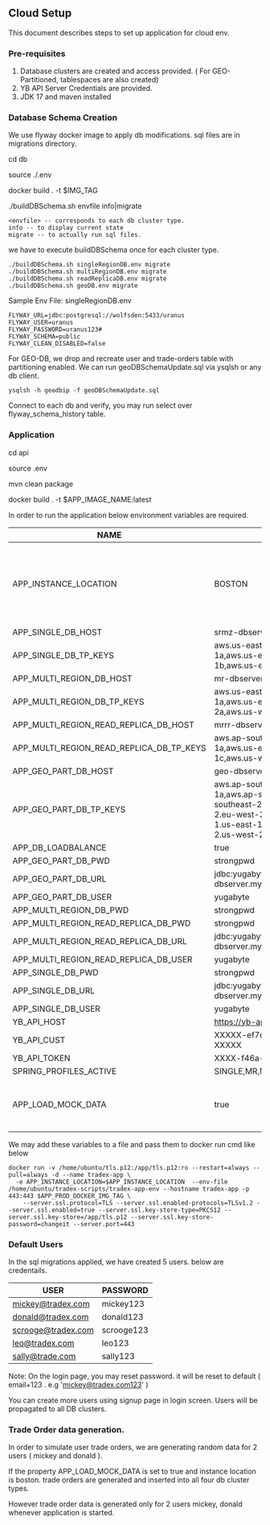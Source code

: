 ## Cloud Setup

This document describes steps to set up application for cloud env.


### Pre-requisites

1. Database clusters are created and access provided. ( For GEO-Partitioned, tablespaces are also created)
2. YB API Server Credentials are provided.
3. JDK 17 and maven installed 

### Database Schema Creation

We use flyway docker image to apply db modifications.
sql files are in migrations directory.

cd db

source ./.env

docker build . -t $IMG_TAG

./buildDBSchema.sh envfile info|migrate

    <envfile> -- corresponds to each db cluster type.
    info -- to display current state
    migrate -- to actually run sql files.

we have to execute buildDBSchema once for each cluster type.
```
./buildDBSchema.sh singleRegionDB.env migrate
./buildDBSchema.sh multiRegionDB.env migrate
./buildDBSchema.sh readReplicaDB.env migrate
./buildDBSchema.sh geoDB.env migrate
```

Sample Env File: singleRegionDB.env

 ```
FLYWAY_URL=jdbc:postgresql://wolfsden:5433/uranus
FLYWAY_USER=uranus
FLYWAY_PASSWORD=uranus123#
FLYWAY_SCHEMA=public
FLYWAY_CLEAN_DISABLED=false
```
 

For GEO-DB, we drop and recreate user and trade-orders table with partitioning enabled.
We can run geoDBSchemaUpdate.sql via ysqlsh or any db client.

    ysqlsh -h geodbip -f geoDBSchemaUpdate.sql


Connect to each db and verify, you may run select over flyway_schema_history table.

### Application

cd api

source .env

mvn clean package

docker build . -t $APP_IMAGE_NAME:latest

In order to run the application below environment variables are required.

| NAME | VALUE | DESCRIPTION |
| --- | --- | --- |   
|APP_INSTANCE_LOCATION|BOSTON| represents one of user locations ( BOSTON, LONDON, WASHINGTON, MUMBAI, SYDNEY ) |
|APP_SINGLE_DB_HOST|srmz-dbserver.myworld||
|APP_SINGLE_DB_TP_KEYS|aws.us-east-1.us-east-1a,aws.us-east-1.us-east-1b,aws.us-east-1.us-east-1c||
|APP_MULTI_REGION_DB_HOST|mr-dbserver.myworld||
|APP_MULTI_REGION_DB_TP_KEYS|aws.us-east-1.us-east-1a,aws.us-east-2.us-east-2a,aws.us-west-1.us-west-1a||
|APP_MULTI_REGION_READ_REPLICA_DB_HOST|mrrr-dbserver.myworld|
|APP_MULTI_REGION_READ_REPLICA_DB_TP_KEYS|aws.ap-south-1.ap-south-1a,aws.us-east-1.us-east-1c,aws.us-west-1.us-west-1a|
|APP_GEO_PART_DB_HOST|geo-dbserver.myworld|
|APP_GEO_PART_DB_TP_KEYS|aws.ap-south-1.ap-south-1a,aws.ap-southeast-2.ap-southeast-2a,aws.eu-west-2.eu-west-2a,aws.us-east-1.us-east-1a,aws.us-west-2.us-west-2a|
|APP_DB_LOADBALANCE|true|
|APP_GEO_PART_DB_PWD|strongpwd|
|APP_GEO_PART_DB_URL|jdbc:yugabytedb://geo-dbserver.myworld:5433/yugabyte|
|APP_GEO_PART_DB_USER|yugabyte|
|APP_MULTI_REGION_DB_PWD|strongpwd|
|APP_MULTI_REGION_READ_REPLICA_DB_PWD|strongpwd|
|APP_MULTI_REGION_READ_REPLICA_DB_URL|jdbc:yugabytedb://mrrr-dbserver.myworld:5433/yugabyte|
|APP_MULTI_REGION_READ_REPLICA_DB_USER|yugabyte|
|APP_SINGLE_DB_PWD|strongpwd|
|APP_SINGLE_DB_URL|jdbc:yugabytedb://srmz-dbserver.myworld:5433/yugabyte|
|APP_SINGLE_DB_USER|yugabyte|
|YB_API_HOST|https://yb-apiserver.myworld|
|YB_API_CUST|XXXXX-ef7d-44dd-a05a-XXXXX|
|YB_API_TOKEN|XXXX-f46a-43fb-a582-XXXXX|
|SPRING_PROFILES_ACTIVE|SINGLE,MR,MRR,GEO|
|APP_LOAD_MOCK_DATA| true | default : true, required: false, to control user trade order creation. |

We may add these variables to a file and pass them to docker run cmd like below
        
```     
docker run -v /home/ubuntu/tls.p12:/app/tls.p12:ro --restart=always --pull=always -d --name tradex-app \
  -e APP_INSTANCE_LOCATION=$APP_INSTANCE_LOCATION  --env-file /home/ubuntu/tradex-scripts/tradex-app-env --hostname tradex-app -p 443:443 $APP_PROD_DOCKER_IMG_TAG \
    --server.ssl.protocol=TLS --server.ssl.enabled-protocols=TLSv1.2 --server.ssl.enabled=true --server.ssl.key-store-type=PKCS12 --server.ssl.key-store=/app/tls.p12 --server.ssl.key-store-password=changeit --server.port=443
```
        

###   Default Users

 In the sql migrations applied, we have created 5 users. below are credentails.

 |USER|PASSWORD|
 |---|---|
 |mickey@tradex.com|mickey123|
 |donald@tradex.com|donald123|
 |scrooge@tradex.com|scrooge123|
 |leo@tradex.com|leo123|
 |sally@trade.com|sally123|

 Note: On the login page, you may reset password. it will be reset to default ( email+123 . e.g 'mickey@tradex.com123' )
 
 You can create more users using signup page in login screen.
 Users will be propagated to all DB clusters.
 
 
### Trade Order data generation.

In order to simulate user trade orders, we are generating random data for 2 users ( mickey and donald ).

If the property APP_LOAD_MOCK_DATA is set to true and instance location is boston. trade orders are generated and inserted into all four db cluster types.
        
However trade order data is generated only for 2 users mickey, donald whenever application is started.

 





